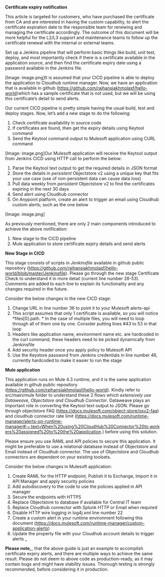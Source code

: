 

**Certificate expiry notification**

This article is targeted for customers, who have purchased the certificate from CA and are interested in having the custom capability, to alert the certificate expiration date to the responsible team for renewing and managing the certificate accordingly. The outcome of this document will be more helpful for the L2/L3 support and maintenance teams to follow up the certificate renewal with the internal or external teams.

Set up a Jenkins pipeline that will perform basic things like build, unit test, deploy, and most importantly check if there is a certificate available in the application source, and then find the certificate expiry date using a password available in the Jenkins file.

[Image: image.png]It is assumed that your CICD pipeline is able to deploy the application to Cloudhub runtime manager. Now, we have an application that is available in github (https://github.com/rajhansjakhmolasf/hello-world)which has a sample certificate that is not used, but we will be using this certificate’s detail to send alerts. 

Our current CICD pipeline is pretty simple having the usual build, test and deploy stages. Now, let’s add a new stage to do the following:

1. Check certificate availability in source code
2. If certificates are found, then get the expiry details using Keytool command
3. Send the Keytool command output to Mulesoft application using CURL command


[Image: image.png]Our Mulesoft application will receive the Keytool output from Jenkins CICD using HTTP call to perform the below:

1. Parse the Keytool text output to get the required details in JSON format
2. Store the details in *persistent* Objectstore v2 using a unique key that fits your use case (use of non-persistent data can cause data loss)
3. Pull data weekly from *persistent* Objectstore v2 to find the certificates expiring in the next 30 days
4. Send alert using Cloudhub connector
5. On Anypoint platform, create an alert to trigger an email using Cloudhub custom alerts; such as the one below

[Image: image.png]

As previously mentioned, there are only 2 main components introduced to achieve the above notification: 

1. New stage to the CICD pipeline
2. Mule application to store certificate expiry details and send alerts

**New Stage in CICD**

This stage consists of scripts in *Jenkinsfile* available in github public repository (https://github.com/rajhansjakhmolasf/hello-world/blob/master/Jenkinsfile). Please go through the new stage Certificate Check to understand it in more detail (current line number 28-53). Comments are added to each line to explain its functionality and any changes required in the future.

Consider the below changes in the new CICD stage:

1. Change URL in line number 36 to point it to your Mulesoft alerts-api
2. This script assumes that only 1 certificate is available, so you will notice *files[0].path. * In the case of multiple files, you will need to loop through all of them one by one. Consider putting lines #43 to 53 in that loop
3. Headers like application name, environment name etc. are hardcoded in the curl command; these headers need to be picked dynamically from Jenkinsfile
4. Add security header once you apply policy to Mulesoft API
5. Use the Keystore password from Jenkins credentials in line number 46, currently hardcoded to make it easier to run the stage

**Mule application**

This application runs on Mule 4.3 runtime, and it is the same application available in github public repository (https://github.com/rajhansjakhmolasf/hello-world). Kindly refer to src/main/mule folder to understand these 2 flows which *extensively use Dataweave, Objectstore and Cloudhub Connector*. Dataweave plays an important role in converting the Keytool text output to JSON. Please go through objectstore FAQ (https://docs.mulesoft.com/object-store/osv2-faq) and cloudhub connector rate limit (https://docs.mulesoft.com/runtime-manager/alerts-on-runtime-manager#:~:text=When%20using%20CloudHub%20Connector%20to,workers%20assigned%20to%20the%20application.) before using this solution.

Please ensure you use RAML and API policies to secure this application. It might be preferable to use a relational database instead of Objectstore and Email instead of Cloudhub connector. The use of Objectstore and Cloudhub connectors are dependent on your existing toolsets.

Consider the below changes in Mulesoft application:

1. Create RAML for the HTTP endpoint, Publish it to Exchange, Import it in API Manager and apply security policies
2. Add autodiscovery to the code to use the policies applied in API manager
3. Secure the endpoints with HTTPS
4. Replace Objectstore to database if available for Central IT team
5. Replace Cloudhub connector with Splunk HTTP or Email when required
6. Disable HTTP wire logging in log4j.xml line number 22
7. Create a custom alert in your runtime environment following this document (https://docs.mulesoft.com/runtime-manager/custom-application-alerts)
8. Update the property file with your Cloudhub account details to trigger alerts
_

**Please note,**_ that the above guide is just an example to accomplish certificate expiry alerts, and there are multiple ways to achieve the same result. Please do not deem to above code as production-ready, as it may contain bugs and might have stability issues. Thorough testing is strongly recommended, before considering it in production.
